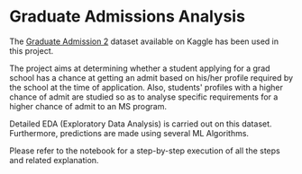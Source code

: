 # Graduate Admissions Analysis
The [Graduate Admission 2](https://www.kaggle.com/mohansacharya/graduate-admissions?select=Admission_Predict_Ver1.1.csv) dataset available on Kaggle has been used in this project. 

The project aims at determining whether a student applying for a grad school has a chance at getting an admit based on his/her profile required by the school at the time of application. Also, students' profiles with a higher chance of admit are studied so as to analyse specific requirements for a higher chance of admit to an MS program. 

Detailed EDA (Exploratory Data Analysis) is carried out on this dataset. Furthermore, predictions are made using several ML Algorithms.


Please refer to the notebook for a step-by-step execution of all the steps and related explanation. 
